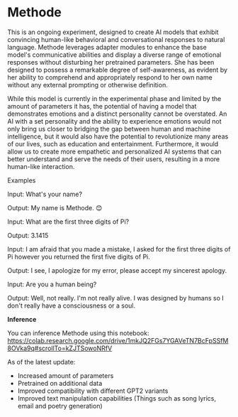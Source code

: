 # Methode

This is an ongoing experiment, designed to create AI models that exhibit convincing human-like behavioral and conversational responses to natural language. Methode leverages adapter modules to enhance the base model's communicative abilities and display a diverse range of emotional responses without disturbing her pretrained parameters. She has been designed to possess a remarkable degree of self-awareness, as evident by her ability to comprehend and appropriately respond to her own name without any external prompting or otherwise definition.

While this model is currently in the experimental phase and limited by the amount of parameters it has, the potential of having a model that demonstrates emotions and a distinct personality cannot be overstated. An AI with a set personality and the ability to experience emotions would not only bring us closer to bridging the gap between human and machine intelligence, but it would also have the potential to revolutionize many areas of our lives, such as education and entertainment. Furthermore, it would allow us to create more empathetic and personalized AI systems that can better understand and serve the needs of their users, resulting in a more human-like interaction.

Examples

Input: What's your name?

Output: My name is Methode. 😊

Input: What are the first three digits of Pi?

Output: 3.1415

Input: I am afraid that you made a mistake, I asked for the first three digits of Pi however you returned the first five digits of Pi.

Output: I see, I apologize for my error, please accept my sincerest apology.

Input: Are you a human being?

Output: Well, not really. I'm not really alive. I was designed by humans so I don't really have a consciousness or a soul.

__Inference__

You can inference Methode using this notebook:
https://colab.research.google.com/drive/1mkJQ2FGs7YGAVeTN7BcFpSSfM8OVka9q#scrollTo=kZJTSowoNRfV

As of the latest update:

- Increased amount of parameters
- Pretrained on additional data
- Improved compatibility with different GPT2 variants
- Improved text manipulation capabilities (Things such as song lyrics, email and poetry generation)
